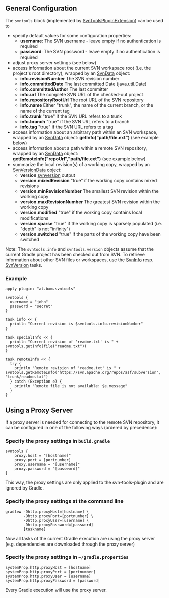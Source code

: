 ## General Configuration

The `svntools` block (implemented by [SvnToolsPluginExtension](../src/main/groovy/at/bxm/gradleplugins/svntools/SvnToolsPluginExtension.groovy)) can be used to

* specify default values for some configuration properties:
    * **username**: The SVN username - leave empty if no authentication is required
    * **password**: The SVN password - leave empty if no authentication is required
* adjust proxy server settings (see below)
* access information about the current SVN workspace root (i.e. the project's root directory), wrapped by an [SvnData](../src/main/groovy/at/bxm/gradleplugins/svntools/api/SvnData.groovy) object:
    * **info.revisionNumber** The SVN revision number
    * **info.committedDate** The last committed Date (java.util.Date)
    * **info.committedAuthor** The last committer
    * **info.url** The complete SVN URL of the checked-out project
    * **info.repositoryRootUrl** The root URL of the SVN repository
    * **info.name** Either "trunk", the name of the current branch, or the name of the current tag
    * **info.trunk** "true" if the SVN URL refers to a trunk
    * **info.branch** "true" if the SVN URL refers to a branch
    * **info.tag** "true" if the SVN URL refers to a tag
* access information about an arbitrary path within an SVN workspace, wrapped by an [SvnData](../src/main/groovy/at/bxm/gradleplugins/svntools/api/SvnData.groovy) object: **getInfo("path/file.ext")** (see example below)
* access information about a path within a remote SVN repository, wrapped by an [SvnData](../src/main/groovy/at/bxm/gradleplugins/svntools/api/SvnData.groovy) object: **getRemoteInfo("repoUrl","path/file.ext")** (see example below)
* summarize the local revision(s) of a working copy, wrapped by an [SvnVersionData](../src/main/groovy/at/bxm/gradleplugins/svntools/api/SvnVersionData.groovy) object:
    * **version** [svnversion](http://svnbook.red-bean.com/en/1.7/svn.ref.svnversion.re.html) output
    * **version.mixedRevision** "true" if the working copy contains mixed revisions
    * **version.minRevisionNumber** The smallest SVN revision within the working copy
    * **version.maxRevisionNumber** The greatest SVN revision within the working copy
    * **version.modified** "true" if the working copy contains local modifications
    * **version.sparse** "true" if the working copy is sparsely populated (i.e. "depth" is not "infinity")
    * **version.switched** "true" if the parts of the working copy have been switched

Note: The `svntools.info` and `svntools.version` objects assume that the current Gradle project has been checked out from SVN. To retrieve information about other SVN files or workspaces, use the [SvnInfo](SvnInfo.md) resp. [SvnVersion](SvnVersion.md) tasks.

### Example

    apply plugin: "at.bxm.svntools"

    svntools {
      username = "john"
      password = "secret"
    }

    task info << {
      println "Current revision is $svntools.info.revisionNumber"
    }

    task specialInfo << {
      println "Current revision of 'readme.txt' is " + svntools.getInfo(file("readme.txt"))
    }

    task remoteInfo << {
      try {
        println "Remote revision of 'readme.txt' is " + svntools.getRemoteInfo("https://svn.apache.org/repos/asf/subversion", "trunk/readme.txt")
      } catch (Exception e) {
        println "Remote file is not available: $e.message"
      }
    }

## Using a Proxy Server

If a proxy server is needed for connecting to the remote SVN repository, it can be configured in one of the following ways (ordered by precedence):

### Specify the proxy settings in `build.gradle`

    svntools {
        proxy.host = "[hostname]"
        proxy.port = [portnumber]
        proxy.username = "[username]"
        proxy.password = "[password]"
    }

This way, the proxy settings are only applied to the svn-tools-plugin and are ignored by Gradle.

### Specify the proxy settings at the command line

    gradlew -Dhttp.proxyHost=[hostname] \
            -Dhttp.proxyPort=[portnumber] \
            -Dhttp.proxyUser=[username] \
            -Dhttp.proxyPassword=[password]
            [taskname]

Now all tasks of the current Gradle execution are using the proxy server (e.g. dependencies are downloaded through the proxy server)

### Specify the proxy settings in `~/gradle.properties`

    systemProp.http.proxyHost = [hostname]
    systemProp.http.proxyPort = [portnumber]
    systemProp.http.proxyUser = [username]
    systemProp.http.proxyPassword = [password]

Every Gradle execution will use the proxy server.
